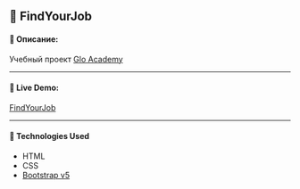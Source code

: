## :pushpin: FindYourJob
#### :memo: Описание: 

Учебный проект [Glo Academy](https://glo.academy/)
___

#### :link: Live Demo: 
[FindYourJob](https://alexsanders-git.github.io/FindYourJob/)
___

#### :rocket: Technologies Used

* HTML
* CSS
* [Bootstrap v5](https://getbootstrap.com/)

